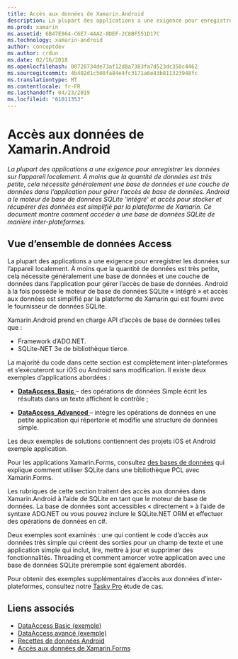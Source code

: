```yaml
---
title: Accès aux données de Xamarin.Android
description: La plupart des applications a une exigence pour enregistrer les données sur l’appareil localement. À moins que la quantité de données est très petite, cela nécessite généralement une base de données et une couche de données dans l’application pour gérer l’accès de base de données.  Android a le moteur de base de données SQLite 'intégré' et accès pour stocker et récupérer des données est simplifié par la plateforme de Xamarin. Ce document montre comment accéder à une base de données SQLite de manière inter-plateformes.
ms.prod: xamarin
ms.assetid: 6B47E864-C6E7-4AA2-8DEF-2C8BF551D17C
ms.technology: xamarin-android
author: conceptdev
ms.author: crdun
ms.date: 02/16/2018
ms.openlocfilehash: 08720734de73af12d8a7383fa7d523dc350c4462
ms.sourcegitcommit: 4b402d1c508fa84e4fc3171a6e43b811323948fc
ms.translationtype: MT
ms.contentlocale: fr-FR
ms.lasthandoff: 04/23/2019
ms.locfileid: "61011353"
---
```

# <a name="xamarinandroid-data-access"></a>Accès aux données de Xamarin.Android

_La plupart des applications a une exigence pour enregistrer les données sur l’appareil localement. À moins que la quantité de données est très petite, cela nécessite généralement une base de données et une couche de données dans l’application pour gérer l’accès de base de données.  Android a le moteur de base de données SQLite 'intégré' et accès pour stocker et récupérer des données est simplifié par la plateforme de Xamarin. Ce document montre comment accéder à une base de données SQLite de manière inter-plateformes._

## <a name="data-access-overview"></a>Vue d’ensemble de données Access

La plupart des applications a une exigence pour enregistrer les données sur l’appareil localement. À moins que la quantité de données est très petite, cela nécessite généralement une base de données et une couche de données dans l’application pour gérer l’accès de base de données. Android à la fois possède le moteur de base de données SQLite « intégré » et accès aux données est simplifié par la plateforme de Xamarin qui est fourni avec le fournisseur de données SQLite.

Xamarin.Android prend en charge API d’accès de base de données telles que :

- Framework d’ADO.NET.
- SQLite-NET 3e de bibliothèque tierce.

La majorité du code dans cette section est complètement inter-plateformes et s’exécuteront sur iOS ou Android sans modification. Il existe deux exemples d’applications abordées :

- [**DataAccess_Basic** ](https://github.com/xamarin/mobile-samples/tree/master/DataAccess/Basic) &ndash; des opérations de données Simple écrit les résultats dans un texte affichent le contrôle ;

- [**DataAccess_Advanced** ](https://github.com/xamarin/mobile-samples/tree/master/DataAccess/Advanced) &ndash; intègre les opérations de données en une petite application qui répertorie et modifie une structure de données simple.

Les deux exemples de solutions contiennent des projets iOS et Android exemple application.

Pour les applications Xamarin.Forms, consultez [des bases de données](~/xamarin-forms/app-fundamentals/databases.md) qui explique comment utiliser SQLite dans une bibliothèque PCL avec Xamarin.Forms.

Les rubriques de cette section traitent des accès aux données dans Xamarin.Android à l’aide de SQLite en tant que le moteur de base de données. La base de données sont accessibles « directement » à l’aide de syntaxe ADO.NET ou vous pouvez inclure le SQLite.NET ORM et effectuer des opérations de données en c#.

Deux exemples sont examinés : une qui contient le code d’accès aux données très simple qui créent des sorties pour un champ de texte et une application simple qui inclut, lire, mettre à jour et supprimer des fonctionnalités. Threading et comment amorcer votre application avec une base de données SQLite préremplie sont également abordés.

Pour obtenir des exemples supplémentaires d’accès aux données d’inter-plateformes, consultez notre [Tasky Pro](~/cross-platform/app-fundamentals/building-cross-platform-applications/case-study-tasky.md) étude de cas.


## <a name="related-links"></a>Liens associés

- [DataAccess Basic (exemple)](https://github.com/xamarin/mobile-samples/tree/master/DataAccess/Basic)
- [DataAccess avancé (exemple)](https://github.com/xamarin/mobile-samples/tree/master/DataAccess/Advanced)
- [Recettes de données Android](https://github.com/xamarin/recipes/tree/master/Recipes/android/data)
- [Accès aux données de Xamarin.Forms](~/xamarin-forms/app-fundamentals/databases.md)
